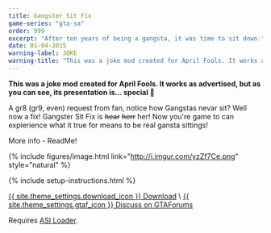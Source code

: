 ```yaml
---
title: Gangster Sit Fix
game-series: "gta-sa"
order: 999
excerpt: "After ten years of being a gangsta, it was time to sit down."
date: 01-04-2015
warning-label: JOKE
warning-title: "This was a joke mod created for April Fools. It works as advertised, but as you can see, its presentation is... special 🙂"
---
```

**<span style="white-space:nowrap"><i class="fas fa-exclamation-triangle" style="color:DarkOrange"></i> This</span> was a joke mod created for April Fools. It works as advertised, but as you can see, its presentation is... <span style="white-space:nowrap">special 🙂 <i class="fas fa-exclamation-triangle" style="color:DarkOrange"></i></span>**

A gr8 (gr9, even) request from fan, notice how Gangstas nevar sit? Well now a fix! Gangster Sit Fix is ~~hear~~ ~~herr~~ her!
Now you're game to can expierience what it true for means to be real gansta sittings!

More info - ReadMe!

{% include figures/image.html link="http://i.imgur.com/yzZf7Ce.png" style="natural" %}

{% include setup-instructions.html %}

<a href="https://www.dropbox.com/s/x4jpw422zrakhj6/GangsterSitFix.zip?dl=0" class="button" role="button">{{ site.theme_settings.download_icon }} Download</a> \\
<a href="https://gtaforums.com/topic/781311-sarelsit-gangster-sit-fix/" class="button forums" role="button">{{ site.theme_settings.gtaf_icon }} Discuss on GTAForums</a>

Requires [ASI Loader](#asiloader).
